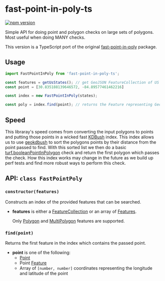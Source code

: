 # fast-point-in-poly-ts

[![npm version](https://badge.fury.io/js/fast-point-in-poly-ts.svg)](https://badge.fury.io/js/fast-point-in-poly-ts)

Simple API for doing point and polygon checks on large sets of polygons. Most useful when doing MANY checks.

This version is a TypeScript port of the original [fast-point-in-poly](https://github.com/crosscutio/fast-point-in-poly) package.

## Usage

```typescript
import FastPointInPoly from 'fast-point-in-poly-ts';

const features = getUsStates(); // get GeoJSON FeatureCollection of US states
const point = [30.835188139646572, -84.89577461462216]

const index = new FastPointInPoly(states);

const poly = index.find(point); // returns the Feature representing Georgia!
```

## Speed

This libraray's speed comes from converting the input polygons to points and putting those points in a wicked fast [KDBush](https://github.com/mourner/kdbush) index. This index allows us to use [geokdbush](https://github.com/mourner/geokdbush) to sort the polygons points by their distance from the point passed to find. With this sorted list we then do a basic [turf.booleanPointInPolygon](http://turfjs.org/docs/#booleanPointInPolygon) check and return the first polygon which passes the check. How this index works may change in the future as we build up perf tests and find more robust ways to perform this check.

## API: `class FastPointPoly`

### `constructor(features)`

Constructs an index of the provided features that can be searched.

- **features** is either a [FeatureCollection](https://datatracker.ietf.org/doc/html/rfc7946#section-3.3) or an array of [Features](https://tools.ietf.org/html/rfc7946#section-3.2).
  
  Only [Polygon](https://tools.ietf.org/html/rfc7946#section-3.1.6) and [MultiPolygon](https://tools.ietf.org/html/rfc7946#section-3.1.7) features are supported.

### `find(point)`

Returns the first feature in the index which contains the passed point.

- **point** is one of the following:
  - [Point](https://tools.ietf.org/html/rfc7946#section-3.1.2)
  - Point [Feature](https://tools.ietf.org/html/rfc7946#section-3.2)
  - Array of `[number, number]` coordinates representing the longitude and latitude of the point
